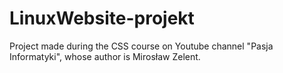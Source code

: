 # LinuxWebsite-projekt
Project made during the CSS course on Youtube channel "Pasja Informatyki", whose author is Mirosław Zelent.
